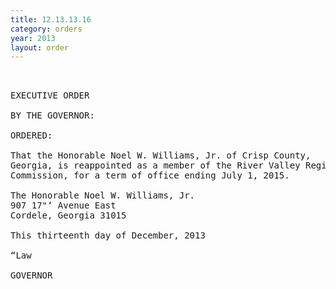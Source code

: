 ```yaml
---
title: 12.13.13.16
category: orders
year: 2013
layout: order
---
```


<pre> 

EXECUTIVE ORDER

BY THE GOVERNOR:

ORDERED:

That the Honorable Noel W. Williams, Jr. of Crisp County,
Georgia, is reappointed as a member of the River Valley Regional
Commission, for a term of office ending July 1, 2015.

The Honorable Noel W. Williams, Jr.
907 17"‘ Avenue East
Cordele, Georgia 31015

This thirteenth day of December, 2013

“Law

GOVERNOR

</pre>
